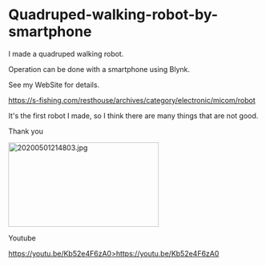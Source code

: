 # Quadruped-walking-robot-by-smartphone
I made a quadruped walking robot.

Operation can be done with a smartphone using Blynk.

See my WebSite for details.

<a href="https://s-fishing.com/resthouse/archives/category/electronic/micom/robot" target="_blank" rel="noopener noreferrer">https://s-fishing.com/resthouse/archives/category/electronic/micom/robot</a>

It's the first robot I made, so I think there are many things that are not good.

Thank you

<img loading="lazy" title="20200501214803.jpg" src="https://s-fishing.com/resthouse/wp-content/uploads/2022/07/20200501214803.jpg" alt="20200501214803.jpg" width="300" height="169"/>

Youtube

<a href="https://youtu.be/Kb52e4F6zA0" target="_blank" rel="noopener noreferrer">https://youtu.be/Kb52e4F6zA0>https://youtu.be/Kb52e4F6zA0</a>
